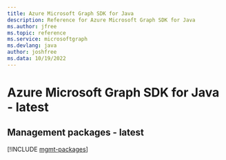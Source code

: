 ```yaml
---
title: Azure Microsoft Graph SDK for Java
description: Reference for Azure Microsoft Graph SDK for Java
ms.author: jfree
ms.topic: reference
ms.service: microsoftgraph
ms.devlang: java
author: joshfree
ms.data: 10/19/2022
---
```

# Azure Microsoft Graph SDK for Java - latest

## Management packages - latest
[!INCLUDE [mgmt-packages](microsoft-graph-mgmt-index.md)]